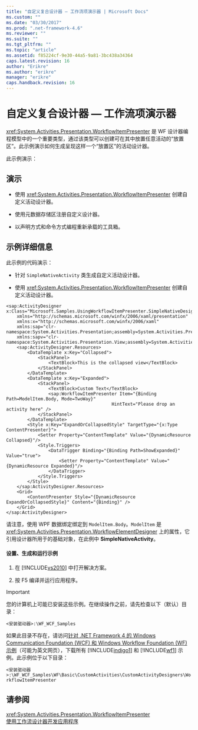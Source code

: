 ```yaml
---
title: "自定义复合设计器 — 工作流项演示器 | Microsoft Docs"
ms.custom: ""
ms.date: "03/30/2017"
ms.prod: ".net-framework-4.6"
ms.reviewer: ""
ms.suite: ""
ms.tgt_pltfrm: ""
ms.topic: "article"
ms.assetid: f85224cf-9e30-44a5-9a81-3bc438a34364
caps.latest.revision: 16
author: "Erikre"
ms.author: "erikre"
manager: "erikre"
caps.handback.revision: 16
---
```

# 自定义复合设计器 — 工作流项演示器
<xref:System.Activities.Presentation.WorkflowItemPresenter> 是 WF 设计器编程模型中的一个重要类型，通过该类型可以创建可在其中放置任意活动的“放置区”。此示例演示如何生成呈现这样一个“放置区”的活动设计器。  
  
 此示例演示：  
  
## 演示  
  
-   使用 <xref:System.Activities.Presentation.WorkflowItemPresenter> 创建自定义活动设计器。  
  
-   使用元数据存储区注册自定义设计器。  
  
-   以声明方式和命令方式编程重新承载的工具箱。  
  
## 示例详细信息  
 此示例的代码演示：  
  
-   针对 `SimpleNativeActivity` 类生成自定义活动设计器。  
  
-   使用 <xref:System.Activities.Presentation.WorkflowItemPresenter> 创建自定义活动设计器。  
  
```xaml  
<sap:ActivityDesigner x:Class="Microsoft.Samples.UsingWorkflowItemPresenter.SimpleNativeDesigner"  
    xmlns="http://schemas.microsoft.com/winfx/2006/xaml/presentation"  
    xmlns:x="http://schemas.microsoft.com/winfx/2006/xaml"  
    xmlns:sap="clr-namespace:System.Activities.Presentation;assembly=System.Activities.Presentation"  
    xmlns:sapv="clr-namespace:System.Activities.Presentation.View;assembly=System.Activities.Presentation">  
    <sap:ActivityDesigner.Resources>  
        <DataTemplate x:Key="Collapsed">  
            <StackPanel>  
                <TextBlock>This is the collapsed view</TextBlock>  
            </StackPanel>  
        </DataTemplate>  
        <DataTemplate x:Key="Expanded">  
            <StackPanel>  
                <TextBlock>Custom Text</TextBlock>  
                <sap:WorkflowItemPresenter Item="{Binding Path=ModelItem.Body, Mode=TwoWay}"  
                                        HintText="Please drop an activity here" />  
            </StackPanel>  
        </DataTemplate>  
        <Style x:Key="ExpandOrCollapsedStyle" TargetType="{x:Type ContentPresenter}">  
            <Setter Property="ContentTemplate" Value="{DynamicResource Collapsed}"/>  
            <Style.Triggers>  
                <DataTrigger Binding="{Binding Path=ShowExpanded}" Value="true">  
                    <Setter Property="ContentTemplate" Value="{DynamicResource Expanded}"/>  
                </DataTrigger>  
            </Style.Triggers>  
        </Style>  
    </sap:ActivityDesigner.Resources>  
    <Grid>  
        <ContentPresenter Style="{DynamicResource ExpandOrCollapsedStyle}" Content="{Binding}" />  
    </Grid>  
</sap:ActivityDesigner>  
```  
  
 请注意，使用 WPF 数据绑定绑定到 `ModelItem.Body`。`ModelItem` 是 <xref:System.Activities.Presentation.WorkflowElementDesigner> 上的属性，它引用设计器所用于的基础对象，在此例中 **SimpleNativeActivity**。  
  
#### 设置、生成和运行示例  
  
1.  在 [!INCLUDE[vs2010](../../../../includes/vs2010-md.md)] 中打开解决方案。  
  
2.  按 F5 编译并运行应用程序。  
  
> [!IMPORTANT]
>  您的计算机上可能已安装这些示例。在继续操作之前，请先检查以下（默认）目录：  
>   
>  `<安装驱动器>:\WF_WCF_Samples`  
>   
>  如果此目录不存在，请访问[针对 .NET Framework 4 的 Windows Communication Foundation \(WCF\) 和 Windows Workflow Foundation \(WF\) 示例](http://go.microsoft.com/fwlink/?LinkId=150780)（可能为英文网页），下载所有 [!INCLUDE[indigo1](../../../../includes/indigo1-md.md)] 和 [!INCLUDE[wf1](../../../../includes/wf1-md.md)] 示例。此示例位于以下目录：  
>   
>  `<安装驱动器>:\WF_WCF_Samples\WF\Basic\CustomActivities\CustomActivityDesigners\WorkflowItemPresenter`  
  
## 请参阅  
 <xref:System.Activities.Presentation.WorkflowItemPresenter>   
 [使用工作流设计器开发应用程序](../Topic/Developing%20Applications%20with%20the%20Workflow%20Designer.md)